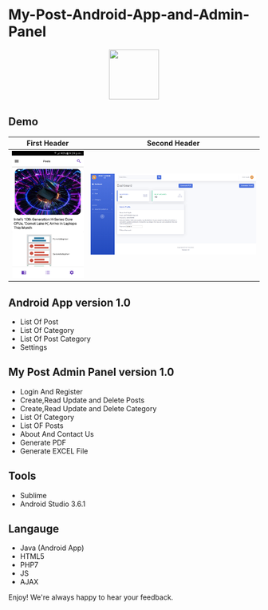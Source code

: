 # My-Post-Android-App-and-Admin-Panel
<p align="center">
  <img width="100" height="100" src="https://i.imgur.com/NfOfrfj.jpg">
</p>

## Demo
First Header | Second Header
------------ | -------------
![alt text](ss_app.png) | ![alt text](post_web.png)


## Android App version 1.0
- List Of Post 
- List Of Category 
- List Of Post Category
- Settings

## My Post Admin Panel version 1.0
- Login And Register
- Create,Read Update and Delete Posts
- Create,Read Update and Delete Category
- List Of Category
- List OF Posts 
- About And Contact Us
- Generate PDF
- Generate EXCEL File

## Tools 
- Sublime 
- Android Studio 3.6.1

## Langauge
- Java (Android App)
- HTML5
- PHP7
- JS
- AJAX





Enjoy! We're always happy to hear your feedback.


